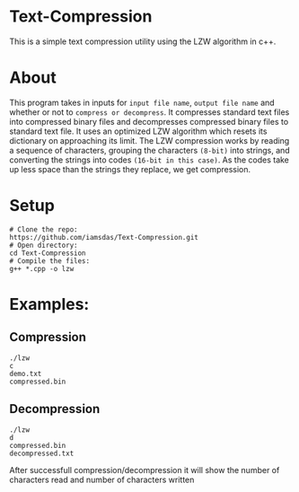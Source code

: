 # Text-Compression
This is a simple text compression utility using the LZW algorithm in c++.

# About
This program takes in inputs for `input file name`, `output file name` and whether or not to `compress or decompress`. It compresses standard text files into compressed binary files and decompresses compressed binary files to standard text file. It uses an optimized LZW algorithm which resets its dictionary on approaching its limit. The LZW compression works by reading a sequence of characters, grouping the characters `(8-bit)` into strings, and converting the strings into codes `(16-bit in this case)`. As the codes take up less space than the strings they replace, we get compression.

# Setup
```
# Clone the repo:
https://github.com/iamsdas/Text-Compression.git
# Open directory:
cd Text-Compression
# Compile the files:
g++ *.cpp -o lzw
```

# Examples:
## Compression
```
./lzw
c
demo.txt
compressed.bin
```
## Decompression
```
./lzw
d
compressed.bin
decompressed.txt
```
After successfull compression/decompression it will show the number of characters read and number of characters written
